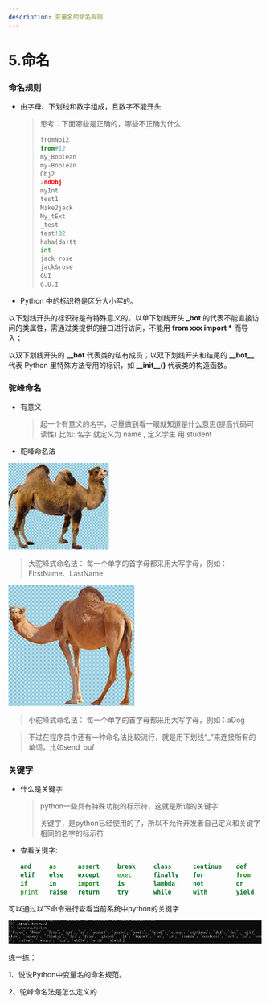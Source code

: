 ```yaml
---
description: 变量名的命名规则
---
```


# 5.命名

### 命名规则 <a id="&#x6807;&#x793A;&#x7B26;&#x7684;&#x89C4;&#x5219;"></a>

* 由字母、下划线和数字组成，且数字不能开头

  > 思考：下面哪些是正确的，哪些不正确为什么
  >
  > ```python
  > fromNo12
  > from#12
  > my_Boolean
  > my-Boolean
  > Obj2
  > 2ndObj
  > myInt
  > test1
  > Mike2jack
  > My_tExt
  > _test
  > test!32
  > haha(da)tt
  > int
  > jack_rose
  > jack&rose
  > GUI
  > G.U.I
  > ```

*  Python 中的标识符是区分大小写的。

  以下划线开头的标识符是有特殊意义的。以单下划线开头 **\_bot** 的代表不能直接访问的类属性，需通过类提供的接口进行访问，不能用 **from xxx import \*** 而导入；

  以双下划线开头的 **\_\_bot** 代表类的私有成员；以双下划线开头和结尾的 **\_\_bot\_\_** 代表 Python 里特殊方法专用的标识，如 **\_\_init\_\_\(\)** 代表类的构造函数。

### 驼峰命名 <a id="&#x547D;&#x540D;&#x89C4;&#x5219;"></a>

* 有意义

  > 起一个有意义的名字，尽量做到看一眼就知道是什么意思\(提高代码可 读性\) 比如: 名字 就定义为 name , 定义学生 用 student

* 驼峰命名法

![](.gitbook/assets/tu-pian-9.png)

> 大驼峰式命名法： 每一个单字的首字母都采用大写字母，例如：FirstName、LastName

![](.gitbook/assets/tu-pian-8.png)

> 小驼峰式命名法： 每一个单字的首字母都采用大写字母，例如：aDog

> 不过在程序员中还有一种命名法比较流行，就是用下划线“\_”来连接所有的单词，比如send\_buf

### 关键字 <a id="&#x5173;&#x952E;&#x5B57;"></a>

* 什么是关键字

  > python一些具有特殊功能的标示符，这就是所谓的关键字
  >
  > 关键字，是python已经使用的了，所以不允许开发者自己定义和关键字相同的名字的标示符

* 查看关键字:

  ```python
  and     as      assert     break     class      continue    def     del
  elif    else    except     exec      finally    for         from    global
  if      in      import     is        lambda     not         or      pass
  print   raise   return     try       while      with        yield
  ```

可以通过以下命令进行查看当前系统中python的关键字

![](.gitbook/assets/360-jie-tu-20181106152444826.jpg)

练一练：

1、说说Python中变量名的命名规范。

2、驼峰命名法是怎么定义的



